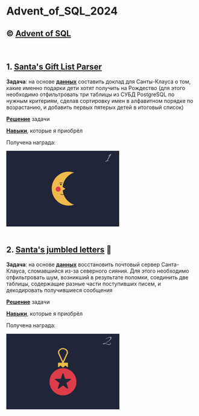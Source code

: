 # Advent_of_SQL_2024

## © [Advent of SQL](https://adventofsql.com/)
<br/>

## 1. [Santa's Gift List Parser](https://github.com/VlaStitle1998/Advent_of_SQL_2024/tree/main/001.%20Santa's%20Gift%20List%20Parser)
__Задача__: на основе [__данных__](https://github.com/VlaStitle1998/Advent_of_SQL_2024/blob/main/001.%20Santa's%20Gift%20List%20Parser/advent_of_sql_day_1.sql) составить доклад для Санты-Клауса о том, какие именно подарки дети хотят получить на Рождество (для этого необходимо отфильтровать три таблицы из СУБД PostgreSQL по нужным критериям, сделав сортировку имен в алфавитном порядке по возрастанию, и добавить первых пятерых детей в итоговый список)

[__Решение__](https://github.com/VlaStitle1998/Advent_of_SQL_2024/blob/main/001.%20Santa's%20Gift%20List%20Parser/Solution_Day_1.sql) задачи

[__Навыки__](https://github.com/VlaStitle1998/Advent_of_SQL_2024/blob/main/001.%20Santa's%20Gift%20List%20Parser/Success.jpg), которые я приобрёл

Получена награда:
<div id="header">
  <img src="https://github.com/VlaStitle1998/Advent_of_SQL_2024/blob/main/001.%20Santa's%20Gift%20List%20Parser/Cell_1.jpg" width="300" height="200" />
</div>

<br/>

## 2. [Santa's jumbled letters](https://github.com/VlaStitle1998/Advent_of_SQL_2024/tree/main/002.%20Santa's%20jumbled%20letters) 🎅
__Задача__: на основе [__данных__](https://github.com/VlaStitle1998/Advent_of_SQL_2024/blob/main/001.%20Santa's%20Gift%20List%20Parser/advent_of_sql_day_1.sql) восстановить почтовый сервер Санта-Клауса, сломавшийся из-за северного сияния. Для этого необходимо отфильтровать шум, возникший в результате поломки, соединить две таблицы, содержащие разные части поступивших писем, и декодировать получившиеся сообщения 

[__Решение__](https://github.com/VlaStitle1998/Advent_of_SQL_2024/blob/main/001.%20Santa's%20Gift%20List%20Parser/Solution_Day_1.sql) задачи

[__Навыки__](https://github.com/VlaStitle1998/Advent_of_SQL_2024/blob/main/001.%20Santa's%20Gift%20List%20Parser/Success.jpg), которые я приобрёл

Получена награда:
<div id="header" >
  <img src="https://github.com/VlaStitle1998/Advent_of_SQL_2024/blob/main/002.%20Santa's%20jumbled%20letters/Cell_2.jpg" width="300" height="200" />
</div>

<br/>
